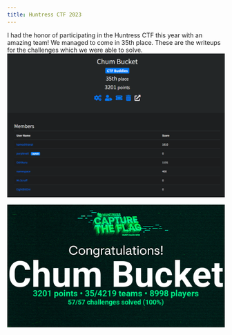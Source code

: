 ```yaml
---
title: Huntress CTF 2023
---
```

I had the honor of participating in the Huntress CTF this year with an amazing team! We managed to come in 35th place. These are the writeups for the challenges which we were able to solve.
![img](https://github.com/jjolley91/blog/blob/main/static/Huntress_CTF_2023/team2.png?raw=true)


![img2](https://github.com/jjolley91/blog/blob/main/static/Huntress_CTF_2023/chum_bucket_cert.png?raw=true)
